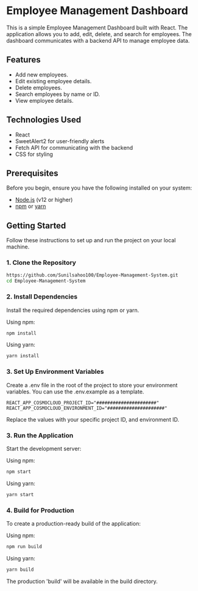 
# Employee Management Dashboard

This is a simple Employee Management Dashboard built with React. The application allows you to add, edit, delete, and search for employees. The dashboard communicates with a backend API to manage employee data.

## Features
- Add new employees.
- Edit existing employee details.
- Delete employees.
- Search employees by name or ID.
- View employee details.

## Technologies Used

- React
- SweetAlert2 for user-friendly alerts
- Fetch API for communicating with the backend
- CSS for styling

## Prerequisites

Before you begin, ensure you have the following installed on your system:

- [Node.js](https://nodejs.org/) (v12 or higher)
- [npm](https://www.npmjs.com/) or [yarn](https://yarnpkg.com/)

## Getting Started

Follow these instructions to set up and run the project on your local machine.
### 1. Clone the Repository

```bash
https://github.com/Sunilsahoo100/Employee-Management-System.git
cd Employee-Management-System
```
### 2. Install Dependencies
Install the required dependencies using npm or yarn.

Using npm:
```bash
npm install
```
Using yarn:
```bash
yarn install
```

### 3. Set Up Environment Variables
Create a .env file in the root of the project to store your environment variables. You can use the .env.example as a template.
```
REACT_APP_COSMOCLOUD_PROJECT_ID="######################"
REACT_APP_COSMOCLOUD_ENVIRONMENT_ID="#####################"
```
Replace the values with your specific project ID, and environment ID.
### 3. Run the Application
Start the development server:

Using npm:
```bash
npm start
```
Using yarn:
```bash
yarn start
```
### 4. Build for Production
To create a production-ready build of the application:

Using npm:

```bash
npm run build
```
Using yarn:
```bash
yarn build
```
The production 'build' will be available in the build directory.



